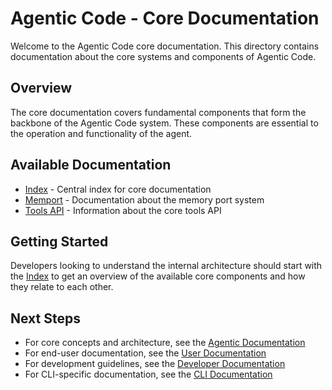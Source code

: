 # Agentic Code - Core Documentation

Welcome to the Agentic Code core documentation. This directory contains documentation about the core systems and components of Agentic Code.

## Overview

The core documentation covers fundamental components that form the backbone of the Agentic Code system. These components are essential to the operation and functionality of the agent.

## Available Documentation

- [Index](./index.md) - Central index for core documentation
- [Memport](./memport.md) - Documentation about the memory port system
- [Tools API](./tools-api.md) - Information about the core tools API

## Getting Started

Developers looking to understand the internal architecture should start with the [Index](./index.md) to get an overview of the available core components and how they relate to each other.

## Next Steps

- For core concepts and architecture, see the [Agentic Documentation](../agentic/README.md)
- For end-user documentation, see the [User Documentation](../user/README.md)
- For development guidelines, see the [Developer Documentation](../developer/README.md)
- For CLI-specific documentation, see the [CLI Documentation](../cli/README.md)